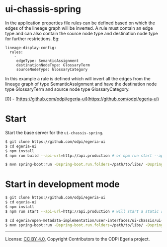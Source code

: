 # ui-chassis-spring

In the application properties file rules can be defined based on which the edges of the lineage graph will be inverted.
A rule must contain an edge type and can also contain the source node type and destination node type for further restrictions.
Eg:

```
lineage-display-config:
  rules:
    -
     edgeType: SemanticAssignment
     destinationNodeType: GlossaryTerm
     sourceNodeType: GlossaryCategory
```

In this example a rule is defined which will invert all the edges from the lineage graph of type SemanticAssignment
and have the destination node type GlossaryTerm and source node type GlossaryCategory.

[0] - [https://github.com/odpi/egeria-ui](https://github.com/odpi/egeria-ui)

# Start

Start the base server for the `ui-chassis-spring`.

```bash
$ git clone https://github.com/odpi/egeria-ui
$ cd egeria-ui
$ npm install
$ npm run build --api-url=http://api.production # or npm run start --api-url=http://api.production
```

```bash
$ mvn spring-boot:run -Dspring-boot.run.folders=/path/to/libs/ -Dspring-boot.run.arguments="--omas.server.name= --omas.server.url= --open.lineage.server.url= --open.lineage.server.name= --server.ssl.trust-store=/path/to/truststore.p12 --cors.allowed-origins=*"
```

# Start in development mode

```bash
$ git clone https://github.com/odpi/egeria-ui
$ cd egeria-ui
$ npm install
$ npm run start --api-url=http://api.production # will start a static server on http://localhost:8081

$ cd egeria/open-metadata-implementation/user-interfaces/ui-chassis/ui-chassis-spring/
$ mvn spring-boot:run -Dspring-boot.run.folders=/path/to/libs/ -Dspring-boot.run.arguments="--omas.server.name= --omas.server.url= --open.lineage.server.url= --open.lineage.server.name= --server.ssl.trust-store=/path/to/truststore.p12 --cors.allowed-origins=*"
```

----
License: [CC BY 4.0](https://creativecommons.org/licenses/by/4.0/),
Copyright Contributors to the ODPi Egeria project.
